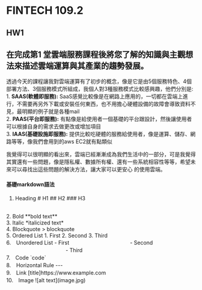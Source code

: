 # FINTECH 109.2


## HW1 
## 在完成第1 堂雲端服務課程後將您了解的知識與主觀想法來描述雲端運算與其產業的趨勢發展。
  透過今天的課程讓我對雲端運算有了初步的概念，像是它是由5個服務特色、4個部署方法、3個服務模式所組成，我個人對3種服務模式比較感興趣，他們分別是:
  <br>
    1. **SAAS(軟體即服務):**
      SaaS感覺比較像是在網路上應用的，一切都在雲端上進行，不需要再另外下載或安裝任何東西，也不用擔心硬體設備的故障會導致資料不見，最明顯的例子就是各種mail
      <br>
    2. **PAAS(平台即服務):**
      有點像是給使用者一個基礎的平台跟設計，然後讓使用者可以根據自身的需求去做更改或增加項目
      <br>
    3. **IAAS(基礎設施即服務):**
      提供比較吃硬體的服務給使用者，像是運算、儲存、網路等等，像我們會用到的aws EC2就有點類似
      
  我覺得可以很明顯的看出來，雲端已經漸漸成為我們生活中的一部分，可是我覺得其實還有一些問題，像是隱私權、數據所有權、還有一些系統相容性等等，希望未來可以尋找出這些問題的解決方法，讓大家可以更安心   的使用雲端。
  
  
#### 基礎markdown語法
 1. Heading	# H1  ## H2  ### H3
  <br>
  2. Bold	**bold text**
  <br>
  3. Italic	*italicized text*
  <br>
  4. Blockquote	> blockquote
  <br>
  5. Ordered List	1. First 
                  2. Second 
                  3. Third 
  <br>
  6.　Unordered List	- First 
　　　　　　　　　　　 - Second 
　　　　　　　　　　　 - Third 
　<br>
  7.　Code	`code`
  <br>
  8.　Horizontal Rule	---
  <br>
  9.　Link	[title]https://www.example.com
  <br>
 10.　Image	![alt text](image.jpg)
